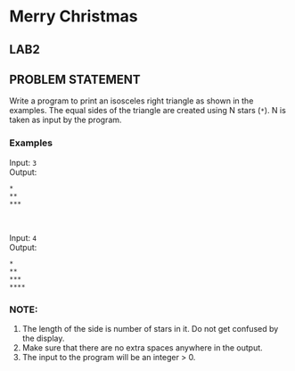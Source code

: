 # Merry Christmas
## LAB2
## PROBLEM STATEMENT
Write a program to print an isosceles right triangle as shown in the examples. The equal sides of the triangle are created using N stars (```*```). N is taken as input by the program.
### Examples 
Input: ```3``` <br>
Output:<br>
```
*
**
***
```
<br>

Input: ```4``` <br>
Output:<br>

```
*
**
***
****
```


### NOTE: 
1. The length of the side is number of stars in it. Do not get confused by the display.
2. Make sure that there are no extra spaces anywhere in the output.
3. The input to the program will be an integer > 0.
